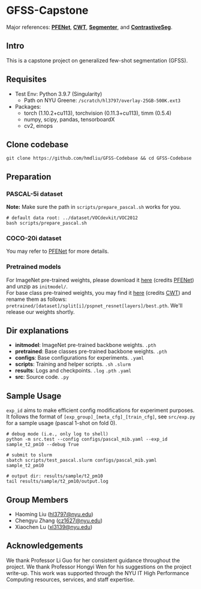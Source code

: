 # GFSS-Capstone

Major references: <a href="https://github.com/dvlab-research/PFENet" target="_blank">**PFENet**</a>, <a href="https://github.com/zhiheLu/CWT-for-FSS" target="_blank">**CWT**</a>, <a href="https://github.com/rstrudel/segmenter" target="_blank">**Segmenter**</a>, and <a href="https://github.com/tfzhou/ContrastiveSeg" target="_blank">**ContrastiveSeg**</a>.

## Intro
This is a capstone project on generalized few-shot segmentation (GFSS).

## Requisites
- Test Env: Python 3.9.7 (Singularity)
    - Path on NYU Greene: `/scratch/hl3797/overlay-25GB-500K.ext3`
- Packages:
    - torch (1.10.2+cu113), torchvision (0.11.3+cu113), timm (0.5.4)
    - numpy, scipy, pandas, tensorboardX
    - cv2, einops

## Clone codebase
```shell
git clone https://github.com/hmdliu/GFSS-Codebase && cd GFSS-Codebase
```

## Preparation

### PASCAL-5i dataset
**Note:** Make sure the path in `scripts/prepare_pascal.sh` works for you.
```shell
# default data root: ../dataset/VOCdevkit/VOC2012
bash scripts/prepare_pascal.sh
```

### COCO-20i dataset
You may refer to <a href="https://github.com/dvlab-research/PFENet#datasets-and-data-preparation" target="_blank">PFENet</a> for more details.

### Pretrained models
For ImageNet pre-trained weights, please download it <a href="https://drive.google.com/file/d/1rMPedZBKFXiWwRX3OHttvKuD1h9QRDbU/view?usp=sharing" target="_blank">here</a> (credits <a href="https://github.com/dvlab-research/PFENet#run-demo--test-with-pretrained-models" target="_blank">PFENet</a>) and unzip as `initmodel/`. \
For base class pre-trained weights, you may find it <a href="https://drive.google.com/file/d/1VPBquiy4DZXu8b6qsSB6XtO5_6jTpXgo/view?usp=sharing" target="_blank">here</a> (credits <a href="https://github.com/zhiheLu/CWT-for-FSS#pre-trained-models-in-the-first-stage" target="_blank">CWT</a>) and rename them as follows: `pretrained/[dataset]/split[i]/pspnet_resnet[layers]/best.pth`. We'll release our weights shortly.

## Dir explanations
- **initmodel**: ImageNet pre-trained backbone weights. `.pth`
- **pretrained**: Base classes pre-trained backbone weights. `.pth`
- **configs**: Base configurations for experiments. `.yaml`
- **scripts**: Training and helper scripts. `.sh` `.slurm`
- **results**: Logs and checkpoints. `.log` `.pth` `.yaml`
- **src**: Source code. `.py`

## Sample Usage
`exp_id` aims to make efficient config modifications for experiment purposes. It follows the format of `[exp_group]_[meta_cfg]_[train_cfg]`, see `src/exp.py` for a sample usage (pascal 1-shot on fold 0).
```shell
# debug mode (i.e., only log to shell)
python -m src.test --config configs/pascal_mib.yaml --exp_id sample_t2_pm10 --debug True

# submit to slurm
sbatch scripts/test_pascal.slurm configs/pascal_mib.yaml sample_t2_pm10

# output dir: results/sample/t2_pm10
tail results/sample/t2_pm10/output.log
```

## Group Members
- Haoming Liu (hl3797@nyu.edu)
- Chengyu Zhang (cz1627@nyu.edu)
- Xiaochen Lu (xl3139@nyu.edu)

## Acknowledgements
We thank Professor Li Guo for her consistent guidance throughout the project. We thank Professor Hongyi Wen for his suggestions on the project write-up. This work was supported through the NYU IT High Performance Computing
resources, services, and staff expertise.